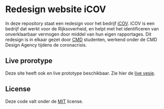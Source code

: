 # Redesign website iCOV

In deze repository staat een redesign voor het bedrijf [iCOV](https://www.icov.nl/). iCOV is een bedrijf dat werkt voor de Rijksoverheid, en helpt met het identificeren van onverklaarbaar vermogen door middel van hun eigen rapportages. Dit redesign is in elkaar gezet door [CMD](https://www.cmd-amsterdam.nl/) studenten, werkend onder de CMD Design Agency tijdens de coronacrisis.

## Live prorotype

Deze site heeft ook en live prototype beschikbaar. Zie hier de [live vesie](https://mbergevoet.github.io/iCOV-redesign/).

## License

Deze code valt onder de [MIT](https://github.com/mbergevoet/iCOV-redesign/blob/master/LICENSE) license.